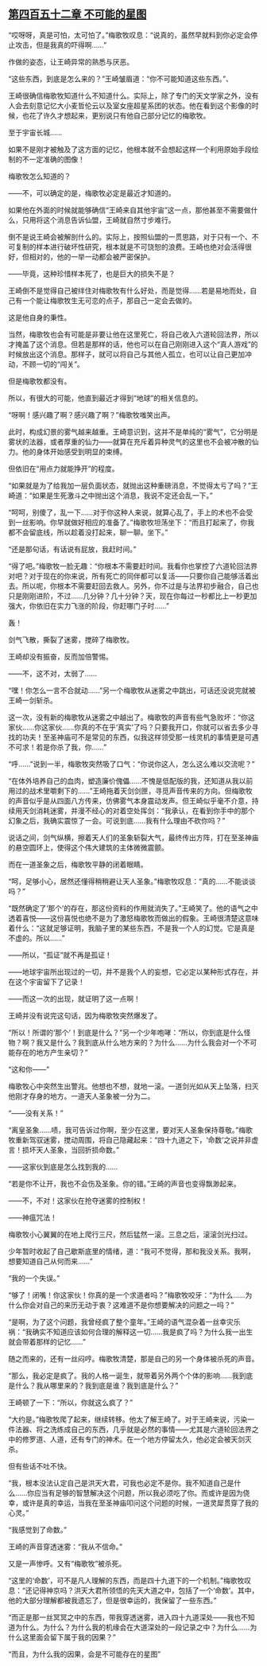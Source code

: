 ## [第四百五十二章 不可能的星图](https://www.xxbiquge.com/11_11207/9201278.html)


  “哎呀呀，真是可怕，太可怕了。”梅歌牧叹息：“说真的，虽然早就料到你必定会停止攻击，但是我真的吓得啊……”

  作做的姿态，让王崎异常的熟悉与厌恶。

  “这些东西，到底是怎么来的？”王崎皱眉道：“你不可能知道这些东西。”、

  王崎很确信梅歌牧知道什么不知道什么。实际上，除了专门的天文学家之外，没有人会去刻意记忆大小麦哲伦云以及室女座超星系团的状态。他在看到这个影像的时候，也花了许久才想起来，更别说只有他自己部分记忆的梅歌牧。

  至于宇宙长城……

  如果不是刚才被触及了这方面的记忆，他根本就不会想起这样一个利用原始手段绘制的不一定准确的图像！

  梅歌牧怎么知道的？

  ——不，可以确定的是，梅歌牧必定是最近才知道的。

  如果他在外面的时候就能够确信“王崎来自其他宇宙”这一点，那他甚至不需要做什么，只用将这个消息告诉仙盟，王崎就自然寸步难行。

  倒不是说王崎会被解剖什么的。实际上，按照仙盟的一贯思路，对于只有一个、不可复制的样本进行破坏性研究，根本就是不可饶恕的浪费。王崎也绝对会活得很好，但相对的，他的一举一动都会被严密保护。

  ——毕竟，这种珍惜样本死了，也是巨大的损失不是？

  王崎倒不是觉得自己被绊住对梅歌牧有什么好处，而是觉得……若是易地而处，自己有一个能让梅歌牧生无可恋的点子，那自己一定会去做的。

  这是他自身的秉性。

  当然，梅歌牧也会有可能是非要让他在这里死亡，将自己收入六道轮回法界，所以才掩盖了这个消息。但若是那样的话，他也可以在自己刚刚进入这个“真人游戏”的时候放出这个消息。那样子，就可以将自己与其他人孤立，也可以让自己更加冲动，不顾一切的“闯关”。

  但是梅歌牧都没有。

  所以，有很大的可能，他直到最近才得到“地球”的相关信息的。

  “呀啊！感兴趣了啊？感兴趣了啊？”梅歌牧嗤笑出声。

  此时，构成幻景的雾气越来越重。王崎意识到，这并不是单纯的“雾气”，它分明是雾状的法器，或者厚重的仙力——就算在充斥着异种灵气的这里也不会被冲散的仙力。他的身体开始感受到明显的束缚。

  但依旧在“用点力就能挣开”的程度。

  “如果就是为了给我加一层负面状态，就抛出这种重磅消息，不觉得太亏了吗？”王崎道：“如果是生死激斗之中抛出这个消息，我说不定还会乱一下。”

  “呵呵，别傻了，乱一下……对于你这种人来说，就算心乱了，手上的术也不会受到一丝影响。你早就做好相应的准备了。”梅歌牧坦荡坐下：“而且打起来了，你我都不会留底线，所以趁着没打起来，聊一聊。坐下。”

  “还是那句话，有话说有屁放，我赶时间。”

  “得了吧。”梅歌牧一脸无趣：“你根本不需要赶时间。我看你也掌控了六道轮回法界对吧？对于现在的你来说，所有死亡的同伴都可以复活——只要你自己能够活着出去。所以呢，你根本不需要赶回去救人。另外，你不过是与法界初步融合，自己也只是刚刚进阶，不过……几分钟？几十分钟？天，现在你每过一秒都比上一秒更加强大，你依旧在实力飞涨的阶段，你赶哪门子时……”

  轰！

  剑气飞散，撕裂了迷雾，搅碎了梅歌牧。

  王崎却没有振奋，反而加倍警惕。

  ——不，这不对，太弱了……

  “嘿！你怎么一言不合就动……”另一个梅歌牧从迷雾之中跳出，可话还没说完就被王崎一剑斩杀。

  这一次，没有新的梅歌牧从迷雾之中越出了。梅歌牧的声音有些气急败坏：“你这家伙……你这家伙……你真的不在乎‘真实’了吗？只要我开口，你就可以省去多少寻找的功夫！至圣神庙可不是常见的东西，似我这样领受那一线灵机的事情更是可遇不可求！若是你杀了我，你……”

  “呼……”说到一半，梅歌牧突然吸了口气：“你说你这人，怎么这么难以交流呢？”

  “在体外培养自己的血肉，塑造廉价傀儡……不愧是低配版的我，还知道从我以前用过的战术里嚼剩下的……”王崎拖着天剑剑匣，寻觅声音传来的方向。但梅歌牧的声音似乎是从四面八方传来，仿佛雾气本身震动发声。但王崎似乎毫不介意，持续用天剑消耗迷雾，并漫不经心的对着空处挥剑：“我承认，在看到你手中的那个幻象之后，我确实震惊了一会。可说到底……我有什么理由不砍你吗？”

  说话之间，剑气纵横，擦着天人们的圣象斩裂大气，最终传出方阵，打在至圣神庙的悬空圆环上，使得这个伟大建筑的主体微微震颤。

  而在一道圣象之后，梅歌牧平静的闭着眼睛。

  “呵，足够小心，居然还懂得稍稍避让天人圣象。”梅歌牧叹息：“真的……不能谈谈吗？”

  “既然确定了‘那个’的存在，那这份资料的作用就消失了。”王崎笑了。他的语气之中透着喜悦——这份喜悦也绝不是为了激怒梅歌牧而做出的假象。王崎很清楚这意味着什么：“这就足够证明，我脑子里的某些东西，不是我一个人的幻觉。它是真是不虚的。所以……”

  ——所以，“孤证”就不再是孤证！

  ——地球宇宙所出现过的一切，并不是我个人的妄想，它必定以某种形式存在，并在这个宇宙留下了记录！

  ——而这一次的出现，就证明了这一点啊！

  王崎并没有说完这句话，因为梅歌牧突然爆发了。

  “所以！所谓的‘那个’！到底是什么？”另一个少年咆哮：“所以，你到底是什么怪物？啊？我又是什么？我到底从什么地方来的？为什么……为什么我会对一个不可能存在的地方产生亲切？”

  “这和你——”

  梅歌牧心中突然生出警兆。他想也不想，就地一滚。一道剑光如从天上坠落，扫灭他刚才存身的地方。一道天人圣象被一分为二。

  “——没有关系！”

  “离皇圣象……啧，我可告诉过你啊，至少在这里，要对天人圣象保持尊敬。”梅歌牧重新驾驭迷雾，搅动周围，将自己隐藏起来：“四十九道之下，‘命数’之说并非虚言！损坏天人圣象，当回折损命数。”

  ——这家伙到底是怎么找到我的……

  “若是你不让开，我也不会伤及圣象。你的错。”王崎的声音也变得飘渺起来。

  ——不，不对！这家伙在抢夺迷雾的控制权！

  ——神瘟咒法！

  梅歌牧小心翼翼的在地上爬行三尺，然后猛然一滚。三息之后，滚滚剑光扫过。

  少年暂时收起了自己歇斯底里的情绪，道：“我可不觉得，那和我没关系。我啊，想要知道自己从何而来……”

  “我的一个失误。”

  “够了！闭嘴！你这家伙！你真的是一个求道者吗？”梅歌牧咬牙：“为什么……为什么你会对自己的来历无动于衷？这难道不是你想要解决的问题之一吗？”

  “是啊，为了这个问题，我曾经疯了整个童年。”王崎的语气混杂着一丝幸灾乐祸：“我确实不知道应该如何合理的解释这一切……我是疯了吗？为什么我一出生就会带着那样的记忆……”

  随之而来的，还有一丝闷哼。梅歌牧清楚，那是自己的另一个身体被杀死的声音。

  “那么，我必定是疯了。我的人格一诞生，就带着另外两个个体的影响……我到底是什么？我从哪里来的？我到底是谁？我到底是什么？”

  王崎顿了一下：“所以，你就这么疯了？”

  “大约是。”梅歌牧爬了起来，继续转移。他太了解王崎了。对于王崎来说，污染一件法器、将之洗练成自己的东西，几乎就是必然的事情——尤其是六道轮回法界之中的修罗道、人道，还有专门的神术。在一个地方停留太久，他必定会被天剑灭杀。

  但有些话不吐不快。

  “我，根本没法认定自己是洪天大君，可我也必定不是你。我不知道自己是什么……你应当有足够的智慧解决这个问题，所以我必须吃了你。而或许是因为侥幸，或许是真的幸运，当我在至圣神庙叩问这个问题的时候，一道灵犀贯穿了我的心灵。”

  “我感觉到了命数。”

  王崎的声音穿透迷雾：“我从不信命。”

  又是一声惨呼。又有“梅歌牧”被杀死。

  “这里的‘命数’，可不是凡人理解的东西，而是四十九道下的一个机制。”梅歌牧叹息：“还记得神京吗？洪天大君所领悟的先天大道之中，包括了一个‘命数’。其中，他的大部分理解都被我遗忘了，但是很幸运的，我保留了一些东西。”

  “而正是那一丝冥冥之中的东西，带我穿透迷雾，进入四十九道深处——我也不知道为什么。为什么？为什么我的机缘会在大道深处的一段记录之中？为什么……为什么这里面会留下属于我的因果？”

  “而且，为什么我的因果，会是不可能存在的星图”
